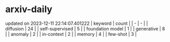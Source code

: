 # arxiv-daily
updated on 2023-12-11 22:14:07.401222
| keyword | count |
| - | - |
| diffusion | 24 |
| self-supervised | 5 |
| foundation model | 1 |
| generative | 8 |
| anomaly | 2 |
| in-context | 2 |
| memory | 4 |
| few-shot | 3 |
